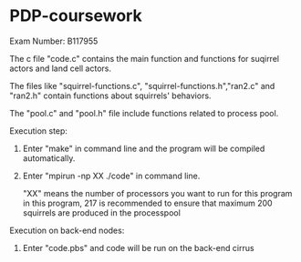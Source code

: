 # PDP-coursework

Exam Number: B117955

The c file "code.c" contains the main function and functions for suqirrel actors and land cell actors. 

The files like "squirrel-functions.c", "squirrel-functions.h","ran2.c" and "ran2.h" contain functions about squirrels' behaviors.

The "pool.c" and "pool.h" file include functions related to process pool.

Execution step:

1. Enter "make" in command line and the program will be compiled automatically. 

2. Enter "mpirun -np XX ./code" in command line.   

    "XX" means the number of processors you want to run for this program
     in this program,  217 is recommended to ensure that maximum 200 squirrels are produced in the processpool
    
Execution on back-end nodes:

1. Enter "code.pbs" and code will be run on the back-end cirrus
